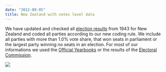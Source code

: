 ```yaml
---
date: "2012-09-05"
title: New Zealand with votes level data
---
```


We have updated and checked all [election results](http://dev.parlgov.org/data/nzl/election-parliament/) from 1943 for New Zealand and coded all parties according to our new coding rule. We include all parties with more than 1.0% vote share, that won seats in parliament or the largest party winning no seats in an election. For most of our informations we used the [Official Yearbooks](http://www.stats.govt.nz/) or the results of the [Electoral Commission](http://www.elections.org.nz/). 

![](/images/parliament-netherlands.jpg)
